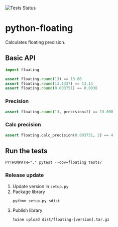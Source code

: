 ![Tests Status](https://github.com/mreiche/python-floating/actions/workflows/tests.yml/badge.svg)

# python-floating

Calculates floating precision.

## Basic API

```python
import floating

assert floating.round(13) == 13.00
assert floating.round(13.1337) == 13.13
assert floating.round(0.003751) == 0.0038
```

### Precision

```python
assert floating.round(13, precision=3) == 13.000
```

### Calc precision

```python
assert floating.calc_precision(0.003751, 2) == 4
```

## Run the tests

```shell
PYTHONPATH="." pytest --cov=floating tests/
```

### Release update
1. Update version in `setup.py`
2. Package library
    ```shell
    python setup.py sdist
    ```
3. Publish library
    ```shell
    twine upload dist/floating-[version].tar.gz
    ```
